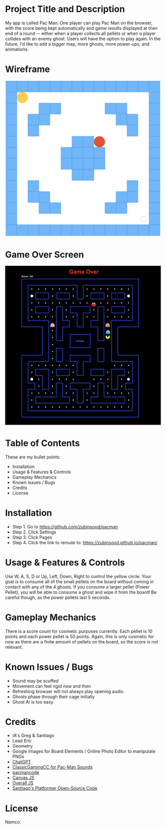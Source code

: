 # Project Title and Description

My app is called Pac Man. One player can play Pac Man on the browser, with the score being kept automatically and game results displayed at then end of a round -- either when a player collects all pellets or when a player collides with an enemy ghost. Users will have the option to play again. In the future, I'd like to add a bigger map, more ghosts, more power-ups, and animations.

# Wireframe

![image](https://github.com/zubinsood/pacman/blob/gh-pages/initialwireframe.png)

# Game Over Screen

![image](https://github.com/zubinsood/pacman/blob/gh-pages/Screenshot%202023-08-18%20at%209.34.24%20AM.png)

# Table of Contents

These are my bullet points:
- Installation
- Usage & Features & Controls
- Gameplay Mechanics
- Known Issues / Bugs
- Credits
- License

# Installation

- Step 1. Go to https://github.com/zubinsood/pacman
- Step 2. Click Settings
- Step 3. Click Pages
- Step 4. Click the link to reroute to: https://zubinsood.github.io/pacman/

# Usage & Features & Controls

Use W, A, S, D or Up, Left, Down, Right to control the yellow circle. Your goal is to consume all of the small pellets on the board without coming in contact with any of the 4 ghosts. If you consume a larger pellet (Power Pellet), you will be able to consume a ghost and wipe it from the board! Be careful though, as the power pellets last 5 seconds.

# Gameplay Mechanics

There is a score count for cosmetic purposes currently. Each pellet is 10 points and each power pellet is 50 points. Again, this is only cosmetic for now as there are a finite amount of pellets on the board, so the score is not relevant.

# Known Issues / Bugs

- Sound may be scuffed
- Movement can feel rigid now and then
- Refreshing browser will not always play opening audio
- Ghosts phase through their cage initially
- Ghost AI is too easy

# Credits

- IA's Greg & Santiago
- Lead Eric
- Geometry
- Google Images for Board Elements / Online Photo Editor to manipulate PNGs
- [ChatGPT](https://chat.openai.com/)
- [ClassicGamingCC for Pac-Man Sounds](https://www.classicgaming.cc/classics/pac-man/sounds)
- [pacmancode](https://pacmancode.com/)
- [Canvas JS](https://developer.mozilla.org/en-US/docs/Web/API/Canvas_API)
- [Overall JS](https://developer.mozilla.org/en-US/docs/Web/JavaScript)
- [Santiago's Platformer Open-Source Code](https://github.com/sdimaren/js-canvas-platformer-prototype)

# License

Namco.
